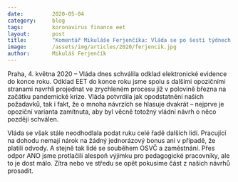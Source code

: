 ```yaml
---
date:         2020-05-04
category:     blog
tags:         koronavirus finance eet
layout:       post
title:        "Komentář Mikuláše Ferjenčíka: Vláda se po šesti týdnech nechala přesvědčit o odložení EET do konce roku"
image:        /assets/img/articles/2020/ferjencik.jpg
author:       Mikuláš Ferjenčík
--- 
```




Praha, 4. května 2020 – Vláda dnes schválila odklad elektronické evidence do konce roku. Odklad EET do konce roku jsme spolu s dalšími opozičními stranami navrhli projednat ve zrychleném procesu již v polovině března na začátku pandemické krize. Vláda potvrdila jak opodstatnění našich požadavků, tak i fakt, že o mnoha návrzích se hlasuje dvakrát – nejprve je opoziční varianta zamítnuta, aby byl věcně totožný vládní návrh o něco později schválen.

 

Vláda se však stále neodhodlala podat ruku celé řadě dalších lidí. Pracující na dohodu nemají nárok na žádný jednorázový bonus ani v případě, že platili odvody. A stejně tak lidé se souběhem OSVČ a zaměstnání. Přes odpor ANO jsme protlačili alespoň výjimku pro pedagogické pracovníky, ale to je dost málo. Zítra nebo ve středu se opět pokusíme část z našich návrhů prosadit.
